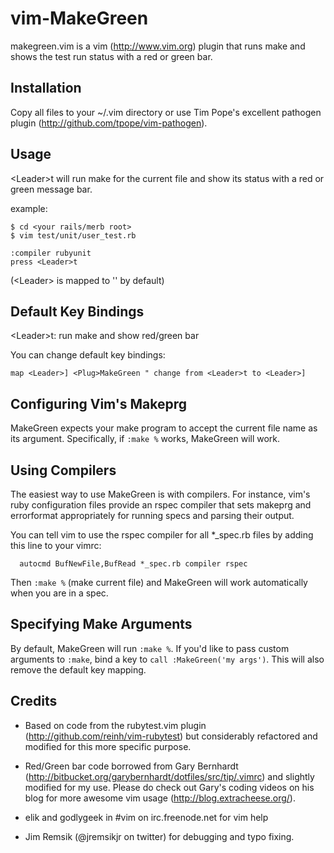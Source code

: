 vim-MakeGreen
=============

makegreen.vim is a vim (http://www.vim.org) plugin that runs make and shows the
test run status with a red or green bar.

Installation
------------

Copy all files to your ~/.vim directory or use Tim Pope's excellent pathogen plugin (http://github.com/tpope/vim-pathogen).

Usage
-----

&lt;Leader&gt;t will run make for the current file and show its status with a red or green message bar.

example:

    $ cd <your rails/merb root>
    $ vim test/unit/user_test.rb

    :compiler rubyunit
    press <Leader>t

(&lt;Leader&gt; is mapped to '\' by default)


Default Key Bindings
--------------------

&lt;Leader&gt;t: run make and show red/green bar

You can change default key bindings:

    map <Leader>] <Plug>MakeGreen " change from <Leader>t to <Leader>]

Configuring Vim's Makeprg
-------------------------

MakeGreen expects your make program to accept the current file name as its
argument. Specifically, if `:make %` works, MakeGreen will work.

Using Compilers
---------------

The easiest way to use MakeGreen is with compilers. For instance, vim's ruby
configuration files provide an rspec compiler that sets makeprg and errorformat
appropriately for running specs and parsing their output.

You can tell vim to use the rspec compiler for all *_spec.rb files by adding
this line to your vimrc:

      autocmd BufNewFile,BufRead *_spec.rb compiler rspec

Then `:make %` (make current file) and MakeGreen will work automatically when
you are in a spec.

Specifying Make Arguments
-------------------------

By default, MakeGreen will run `:make %`. If you'd like to pass custom
arguments to `:make`, bind a key to `call :MakeGreen('my args')`. This will
also remove the default key mapping.

Credits
-------

- Based on code from the rubytest.vim plugin
  (http://github.com/reinh/vim-rubytest) but considerably refactored and
  modified for this more specific purpose.

- Red/Green bar code borrowed from Gary Bernhardt
  (http://bitbucket.org/garybernhardt/dotfiles/src/tip/.vimrc) and slightly
  modified for my use. Please do check out Gary's coding videos on his blog
  for more awesome vim usage (http://blog.extracheese.org/).

- elik and godlygeek in #vim on irc.freenode.net for vim help

- Jim Remsik (@jremsikjr on twitter) for debugging and typo fixing.
